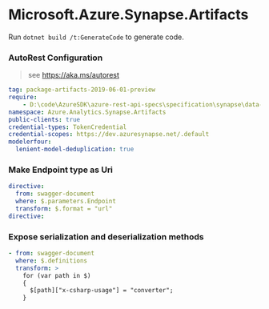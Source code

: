 # Microsoft.Azure.Synapse.Artifacts

Run `dotnet build /t:GenerateCode` to generate code.

### AutoRest Configuration
> see https://aka.ms/autorest

``` yaml
tag: package-artifacts-2019-06-01-preview
require:
    - D:\code\AzureSDK\azure-rest-api-specs\specification\synapse\data-plane\readme.md
namespace: Azure.Analytics.Synapse.Artifacts
public-clients: true
credential-types: TokenCredential
credential-scopes: https://dev.azuresynapse.net/.default
modelerfour:
  lenient-model-deduplication: true
```

### Make Endpoint type as Uri

``` yaml
directive:
  from: swagger-document
  where: $.parameters.Endpoint
  transform: $.format = "url"
directive:
```

### Expose serialization and deserialization methods

``` yaml
- from: swagger-document
  where: $.definitions
  transform: >
    for (var path in $)
    {
      $[path]["x-csharp-usage"] = "converter";
    }
```